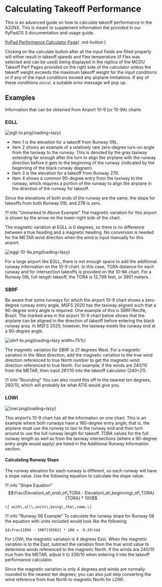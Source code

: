 # Calculating Takeoff Performance

This is an advanced guide on how to calculate takeoff performance in the A32NX. This is meant to supplement information the provided in our flyPadOS 3 documentation and usage guide.

[flyPad Performance Calculator Page](../../../fbw-a32nx/feature-guides/flypados3/performance.md){ .md-button }

Clicking on the calculate button after all the input fields are filled properly will either result in takeoff speeds and Flex temperature (if Flex was selected and can be used) 
being displayed in the replica of the MCDU Takeoff Perf Pages provided on the right side of the calculator unless the takeoff weight exceeds the maximum takeoff weight for the 
input conditions or if any of the input conditions exceed any airplane limitations. If any of these conditions occur, a suitable error message will pop up.

## Examples

Information that can be obtained from Airport 10-9 (or 10-9A) charts

### EGLL

![egll-to.png](..%2F..%2Fassets%2Fadvanced-guides%2Ftakeoff-perf%2Fegll-to.png){loading=lazy}

- Item 1 is the elevation for a takeoff from Runway 09L. 
- Item 2 shows an example of a relatively rare zero-degree turn-on angle from the taxiway to the runway. This is denoted by the gray taxiway extending far enough after the turn 
  to align the airplane with the runway direction before it gets to the beginning of the runway (indicated by the beginning of the black runway diagram). 
- Item 3 is the elevation for a takeoff from Runway 27R. 
- Item 4 shows a common 90-degree entry from the taxiway to the runway, which requires a portion of the runway to align the airplane in the direction of the runway for takeoff.

Since the elevations of both ends of the runway are the same, the slope for takeoffs from both Runway 09L and 27R is zero. 

!!! info "Unmarked In Above Example"
    The magnetic variation for this airport is shown by the arrow on the lower-right side of the chart. 

The magnetic variation at EGLL is 0 degrees, so there is no difference between a true heading and a magnetic heading. No conversion is needed for the METAR wind direction when 
the wind is input manually for this airport.

![eggl-10-9a.png](..%2F..%2Fassets%2Fadvanced-guides%2Ftakeoff-perf%2Feggl-10-9a.png){loading=lazy}

For a large airport like EGLL, there is not enough space to add the additional runway information on the 10-9 chart. In this case, TORA distance for each runway and for 
intersection takeoffs is provided on the 10-9A chart. For a Runway 09L full-length takeoff, the TORA is 12,799 feet, or 3901 meters.

### SBRF

Be aware that some runways for which the airport 10-9 chart shows a zero-degree runway entry angle, MSFS 2020 has the taxiway aligned such that a 90-degree entry angle is 
required. One example of this is SBRF/Recife, Brazil. The marked area in the airport 10-9 chart below shows that the airplane can be aligned in the direction of takeoff before 
entering the black runway area. In MSFS 2020, however, the taxiway meets the runway end at a 90-degree angle.

![sbrf-to.png](..%2F..%2Fassets%2Fadvanced-guides%2Ftakeoff-perf%2Fsbrf-to.png){loading=lazy width=75%}

The magnetic variation for SBRF is 21 degrees West. For a magnetic variation in the West direction, add the magnetic variation to the true wind direction referenced to 
true North number to get the magnetic wind direction referenced to true North. For example, if the winds are 240/10 from the METAR, then input 261/10 into the takeoff calculator (240+21).  

!!! info "Rounding"
    You can also round this off to the nearest ten degrees, 260/10, which will probably be what ATIS would give you.

### LOWI

![lowi.png](..%2F..%2Fassets%2Fadvanced-guides%2Ftakeoff-perf%2Flowi.png){loading=lazy}

This airport’s 10-9 chart has all the information on one chart. This is an example where both runways have a 180-degree entry angle; that is, the airplane must use the runway 
to taxi to the runway end and then turn around to use the full runway length for takeoff. TORA values for the full runway length as well as from the taxiway 
intersections (where a 90-degree entry angle would apply) are listed in the Additional Runway Information section.

#### Calculating Runway Slope

The runway elevation for each runway is different, so each runway will have a slope value. Use the following equation to calculate the slope value:

!!! info "Slope Equation"
    $$\frac{Elevation\,at\,end\,of\,TORA - Elevation\,at\,beginning\,of\,TORA}{TORA} * 100$$ 

    \[ with\,all\,units\,being\,the\,same.\]

!!! info "Runway 08 Example"
    To calculate the runway slope for Runway 08 the equation with units included would look like the following:

    $$\frac{1894 - 1907}{6562} * 100 = -0.20\%$$

For LOWI, the magnetic variation is 4 degrees East. When the magnetic variation is to the East, subtract the variation from the true wind value to determine winds referenced to the 
magnetic North. If the winds are 240/10 true from the METAR, adjust it to 236/10 when entering it into the takeoff performance calculator. 

Since the magnetic variation is only 4 degrees and winds are normally rounded to the nearest ten degrees, you can also just skip converting the wind reference from true North 
to magnetic North for LOWI.
